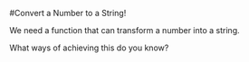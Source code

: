#Convert a Number to a String!

We need a function that can transform a number into a string.

What ways of achieving this do you know?